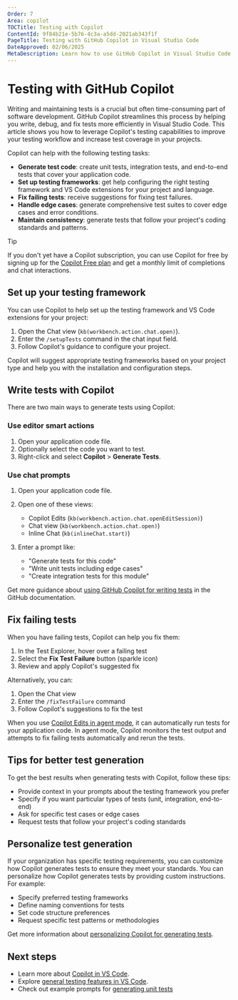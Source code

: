 ```yaml
---
Order: 7
Area: copilot
TOCTitle: Testing with Copilot
ContentId: 9f84b21e-5b76-4c3a-a5dd-2021ab343f1f
PageTitle: Testing with GitHub Copilot in Visual Studio Code
DateApproved: 02/06/2025
MetaDescription: Learn how to use GitHub Copilot in Visual Studio Code to write, debug, and fix tests.
---
```


# Testing with GitHub Copilot

Writing and maintaining tests is a crucial but often time-consuming part of software development. GitHub Copilot streamlines this process by helping you write, debug, and fix tests more efficiently in Visual Studio Code. This article shows you how to leverage Copilot's testing capabilities to improve your testing workflow and increase test coverage in your projects.

Copilot can help with the following testing tasks:

* **Generate test code**: create unit tests, integration tests, and end-to-end tests that cover your application code.
* **Set up testing frameworks**: get help configuring the right testing framework and VS Code extensions for your project and language.
* **Fix failing tests**: receive suggestions for fixing test failures.
* **Handle edge cases**: generate comprehensive test suites to cover edge cases and error conditions.
* **Maintain consistency**: generate tests that follow your project's coding standards and patterns.

> [!TIP]
> If you don't yet have a Copilot subscription, you can use Copilot for free by signing up for the [Copilot Free plan](https://github.com/github-copilot/signup) and get a monthly limit of completions and chat interactions.

## Set up your testing framework

You can use Copilot to help set up the testing framework and VS Code extensions for your project:

1. Open the Chat view (`kb(workbench.action.chat.open)`).
2. Enter the `/setupTests` command in the chat input field.
3. Follow Copilot's guidance to configure your project.

Copilot will suggest appropriate testing frameworks based on your project type and help you with the installation and configuration steps.

## Write tests with Copilot

There are two main ways to generate tests using Copilot:

### Use editor smart actions

1. Open your application code file.
1. Optionally select the code you want to test.
1. Right-click and select **Copilot** > **Generate Tests**.

### Use chat prompts

1. Open your application code file.

1. Open one of these views:
   * Copilot Edits (`kb(workbench.action.chat.openEditSession)`)
   * Chat view (`kb(workbench.action.chat.open)`)
   * Inline Chat (`kb(inlineChat.start)`)

1. Enter a prompt like:
   * "Generate tests for this code"
   * "Write unit tests including edge cases"
   * "Create integration tests for this module"

Get more guidance about [using GitHub Copilot for writing tests](https://docs.github.com/en/copilot/using-github-copilot/guides-on-using-github-copilot/writing-tests-with-github-copilot) in the GitHub documentation.

## Fix failing tests

When you have failing tests, Copilot can help you fix them:

1. In the Test Explorer, hover over a failing test
1. Select the **Fix Test Failure** button (sparkle icon)
1. Review and apply Copilot's suggested fix

Alternatively, you can:

1. Open the Chat view
1. Enter the `/fixTestFailure` command
1. Follow Copilot's suggestions to fix the test

When you use [Copilot Edits in agent mode](/docs/copilot/copilot-edits.md#use-agent-mode-preview), it can automatically run tests for your application code. In agent mode, Copilot monitors the test output and attempts to fix failing tests automatically and rerun the tests.

## Tips for better test generation

To get the best results when generating tests with Copilot, follow these tips:

* Provide context in your prompts about the testing framework you prefer
* Specify if you want particular types of tests (unit, integration, end-to-end)
* Ask for specific test cases or edge cases
* Request tests that follow your project's coding standards

## Personalize test generation

If your organization has specific testing requirements, you can customize how Copilot generates tests to ensure they meet your standards. You can personalize how Copilot generates tests by providing custom instructions. For example:

* Specify preferred testing frameworks
* Define naming conventions for tests
* Set code structure preferences
* Request specific test patterns or methodologies

Get more information about [personalizing Copilot for generating tests](/docs/copilot/copilot-customization.md).

## Next steps

* Learn more about [Copilot in VS Code](/docs/copilot/overview.md).
* Explore [general testing features in VS Code](/docs/editor/testing.md).
* Check out example prompts for [generating unit tests](https://docs.github.com/en/copilot/example-prompts-for-github-copilot-chat/testing-code/generate-unit-tests)
